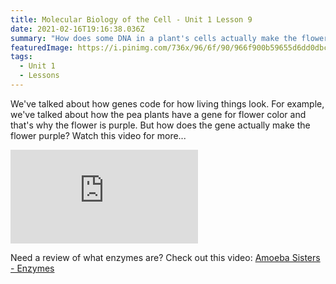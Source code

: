 ```yaml
---
title: Molecular Biology of the Cell - Unit 1 Lesson 9
date: 2021-02-16T19:16:38.036Z
summary: "How does some DNA in a plant's cells actually make the flower purple? "
featuredImage: https://i.pinimg.com/736x/96/6f/90/966f900b59655d6dd0dbc55d99ff148f--cell-wall-photos-of-flowers.jpg
tags:
  - Unit 1
  - Lessons
---
```

We've talked about how genes code for how living things look. For example, we've talked about how the pea plants have a gene for flower color and that's why the flower is purple. But how does the gene actually make the flower purple? Watch this video for more...

<div class="youtube-container"><iframe class="responsive-iframe" src="https://drive.google.com/file/d/1bK6BxfMSX3pSiAWsCUGBBq1nnRYr6riX/preview" frameborder="0" allow="accelerometer; autoplay; clipboard-write; encrypted-media; gyroscope; picture-in-picture" allowfullscreen></iframe></div>

Need a review of what enzymes are? Check out this video: [Amoeba Sisters - Enzymes](https://www.youtube.com/watch?v=qgVFkRn8f10)